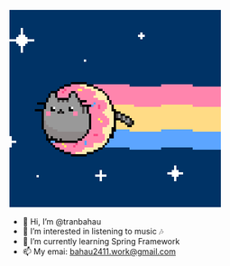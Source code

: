 ![](https://github.com/tranbahau/tranbahau/blob/main/giphy.gif)
- 👋 Hi, I’m @tranbahau
- 👀 I’m interested in listening to music 🎶
- 🌱 I’m currently learning Spring Framework
- 📫 My emai: bahau2411.work@gmail.com

<!---
tranbahau4/tranbahau4 is a ✨ special ✨ repository because its `README.md` (this file) appears on your GitHub profile.
You can click the Preview link to take a look at your changes.
--->
